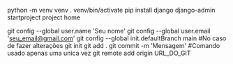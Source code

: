 python -m venv venv
. venv/bin/activate
pip install django
django-admin startproject project home

git config --global user.name 'Seu nome'
git config --global user.email 'seu_email@gmail.com'
git config --global init.defaultBranch main
#No caso de fazer alterações
git init
git add .
git commit -m 'Mensagem'
#Comando usado apenas uma unica vez
git remote add origin URL_DO_GIT
